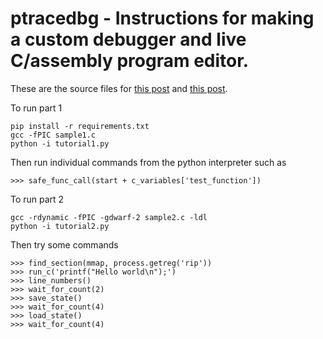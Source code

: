 # ptracedbg - Instructions for making a custom debugger and live C/assembly program editor.

These are the source files for [this post](https://blog.asrpo.com/making_a_low_level_debugger) and [this post](https://blog.asrpo.com/making_a_low_level_debugger_part_2).

To run part 1

    pip install -r requirements.txt
    gcc -fPIC sample1.c
    python -i tutorial1.py

Then run individual commands from the python interpreter such as

    >>> safe_func_call(start + c_variables['test_function'])

To run part 2

    gcc -rdynamic -fPIC -gdwarf-2 sample2.c -ldl
    python -i tutorial2.py

Then try some commands

    >>> find_section(mmap, process.getreg('rip'))
    >>> run_c('printf("Hello world\n");')
    >>> line_numbers()
    >>> wait_for_count(2)
    >>> save_state()
    >>> wait_for_count(4)
    >>> load_state()
    >>> wait_for_count(4)
